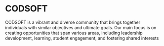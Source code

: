 # CODSOFT
CODSOFT is a vibrant and diverse community that brings together individuals with similar objectives and ultimate goals. Our main focus is on creating opportunities that span various areas, including leadership development, learning, student engagement, and fostering shared interests
